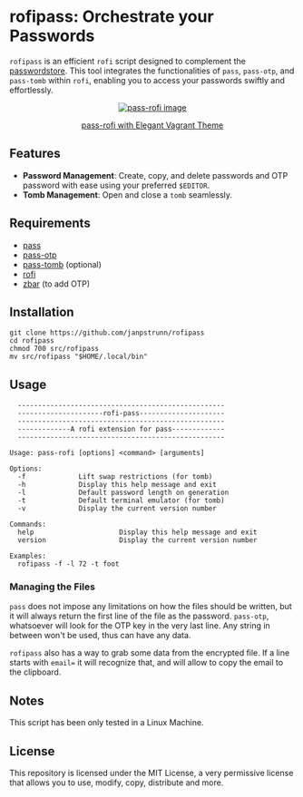 # rofipass: Orchestrate your Passwords

`rofipass` is an efficient `rofi` script designed to complement the [passwordstore](https://www.passwordstore.org/). This tool integrates the functionalities of `pass`, `pass-otp`, and `pass-tomb` within `rofi`, enabling you to access your passwords swiftly and effortlessly.

<div align="center"><a href="https://github.com/janpstrunn/elegantvagrant/tree/main/rofi">
  <img src="https://git.disroot.org/janpstrunn/images/raw/branch/main/pass/2025-05-16-rofipass.webp" alt="pass-rofi image">
  <p>pass-rofi with Elegant Vagrant Theme</p>
</a>
</div>

## Features

- **Password Management**: Create, copy, and delete passwords and OTP password with ease using your preferred `$EDITOR`.
- **Tomb Management**: Open and close a `tomb` seamlessly.

## Requirements

- [pass](https://www.passwordstore.org/)
- [pass-otp](https://github.com/tadfisher/pass-otp)
- [pass-tomb](https://github.com/roddhjav/pass-tomb) (optional)
- [rofi](https://github.com/davatorium/rofi)
- [zbar](https://github.com/mchehab/zbar) (to add OTP)

## Installation

```
git clone https://github.com/janpstrunn/rofipass
cd rofipass
chmod 700 src/rofipass
mv src/rofipass "$HOME/.local/bin"
```

## Usage

```
  ---------------------------------------------------
  ---------------------rofi-pass---------------------
  ---------------------------------------------------
  -------------A rofi extension for pass-------------
  ---------------------------------------------------

Usage: pass-rofi [options] <command> [arguments]

Options:
  -f             Lift swap restrictions (for tomb)
  -h             Display this help message and exit
  -l             Default password length on generation
  -t             Default terminal emulator (for tomb)
  -v             Display the current version number

Commands:
  help                     Display this help message and exit
  version                  Display the current version number

Examples:
  rofipass -f -l 72 -t foot
```

### Managing the Files

`pass` does not impose any limitations on how the files should be written, but it will always return the first line of the file as the password. `pass-otp`, whatsoever will look for the OTP key in the very last line. Any string in between won't be used, thus can have any data.

`rofipass` also has a way to grab some data from the encrypted file. If a line starts with `email=` it will recognize that, and will allow to copy the email to the clipboard.

## Notes

This script has been only tested in a Linux Machine.

## License

This repository is licensed under the MIT License, a very permissive license that allows you to use, modify, copy, distribute and more.
